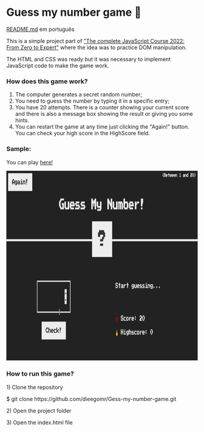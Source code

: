 <h1>Guess my number game 🤔</h1>

<p><a href="https://github.com/dieegomr/Gess-my-number-game/blob/main/README_pt-BR.md ">README.md</a> em português</p>
<p>
This is a simple project part of <a href="https://www.udemy.com/course/the-complete-javascript-course/?utm_source=adwords&utm_medium=udemyads&utm_campaign=WebDevelopment_v.PROF_la.EN_cc.BR_ti.8322&utm_content=deal4584&utm_term=_._ag_108455848694_._ad_467154447027_._kw__._de_c_._dm__._pl__._ti_dsa-774930035449_._li_1031586_._pd__._&matchtype=&gclid=CjwKCAjw14uVBhBEEiwAaufYx9TbRKLGzNDmGQA8PAaGk99qGom4VgQpkeWedZuxHN_Cs1e6m0LX0BoCUJQQAvD_BwE">"The complete JavaScript Course 2022: From Zero to Expert"</a> where the idea was to practice DOM manipulation.
</p>

<p>
The HTML and CSS was ready but it was necessary to implement JavaScript code to make the game work.
</p>

<h3>How does this game work?</h3>

<ol>
<li>The computer generates a secret random number;</li>
<li>You need to guess the number by typing it in a specific entry;</li>
<li>You have 20 attempts. There is a counter showing your current score and there is also a message box showing the result or giving you some hints.</li>
<li>You can restart the game at any time just clicking the "Again!" button. You can check your high score in the HighScore field.</li>
</ol>

<h3>Sample:</h3>
<p>You can play <a href="https://dieegomr.github.io/Gess-my-number-game/">here!</a></p>
<img src="sample.gif" alt="Girl in a jacket" width="700" height="500">

<h3>How to run this game?</h3>

<p>1) Clone the repository </p>
<p>   $ git clone https://github.com/dieegomr/Gess-my-number-game.git</p>
<p>2) Open the project folder</p>
<p>3) Open the index.html file</p>
